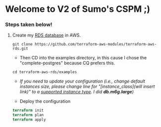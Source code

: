 # Welcome to V2 of Sumo's CSPM ;)  

### Steps taken below!


1. Create my [RDS database](https://github.com/terraform-aws-modules/terraform-aws-rds/tree/master/examples/complete-postgres) in AWS. 
    ``` 
    git clone https://github.com/terraform-aws-modules/terraform-aws-rds.git 
    ```
    - Then CD into the examples directory, in this cause I chose the "complete-postgres" because CQ prefers this.
    ``` 
    cd terraform-aws-rds/examples
    ```
    - *If you need to update your configuration (i.e., change default instances size, please change line for "[instance_class](*will insert link*)" to a [supported instance type](https://aws.amazon.com/rds/instance-types/). I did **db.m6g.large**)*

    - Deploy the configuration 
    ```terraform
    terraform init
    terraform plan
    terraform apply
    ```

